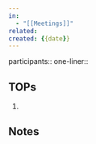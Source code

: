 ```yaml
---
in:
  - "[[Meetings]]"
related: 
created: {{date}}
---
```


participants::
one-liner::

## TOPs
1.

##  Notes
